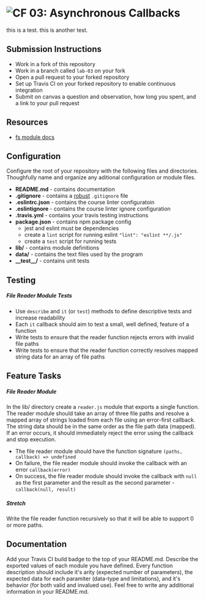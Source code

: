 ![CF](https://camo.githubusercontent.com/70edab54bba80edb7493cad3135e9606781cbb6b/687474703a2f2f692e696d6775722e636f6d2f377635415363382e706e67) 03: Asynchronous Callbacks
===
this is a test. this is another test.

## Submission Instructions
* Work in a fork of this repository
* Work in a branch called `lab-03` on your fork
* Open a pull request to your forked repository
* Set up Travis CI on your forked repository to enable continuous integration
* Submit on canvas a question and observation, how long you spent, and a link to your pull request

## Resources
* [fs module docs](https://nodejs.org/api/fs.html)

## Configuration
Configure the root of your repository with the following files and directories. Thoughfully name and organize any aditional configuration or module files.
* **README.md** - contains documentation
* **.gitignore** - contains a [robust](http://gitignore.io) `.gitignore` file
* **.eslintrc.json** - contains the course linter configuratoin
* **.eslintignore** - contains the course linter ignore configuration
* **.travis.yml** - contains your travis testing instructions
* **package.json** - contains npm package config 
  * jest and eslint must be dependencies
  * create a `lint` script for running eslint `"lint": "eslint **/.js"`
  * create a `test` script for running tests
* **lib/** - contains module definitions
* **data/** - contains the text files used by the program
* **\_\_test\_\_/** - contains unit tests

## Testing
##### File Reader Module Tests
* Use `describe` and `it` (or `test`) methods to define descriptive tests and increase readability
* Each `it` callback should aim to test a small, well defined, feature of a function
* Write tests to ensure that the reader function rejects errors with invalid file paths
* Write tests to ensure that the reader function correctly resolves mapped string data for an array of file paths

## Feature Tasks
##### File Reader Module
In the lib/ directory create a `reader.js` module that exports a single function. The reader module should take an array of three file paths and resolve a mapped array of strings loaded from each file using an error-first callback. The string data should be in the same order as the file path data (mapped). If an error occurs, it should immediately reject the error using the callback and stop execution.

* The file reader module should have the function signature `(paths, callback) => undefined`
* On failure, the file reader module should invoke the callback with an error `callback(error)`
* On success, the file reader module should invoke the callback with `null` as the first parameter and the result as the second parameter - `callback(null, result)`

##### Stretch
Write the file reader function recursively so that it will be able to support 0 or more paths.

##  Documentation
Add your Travis CI build badge to the top of your README.md. Describe the exported values of each module you have defined. Every function description should include it's arity (expected number of parameters), the expected data for each paramiter (data-type and limitations), and it's behavior (for both valid and invalued use). Feel free to write any additional information in your README.md.
